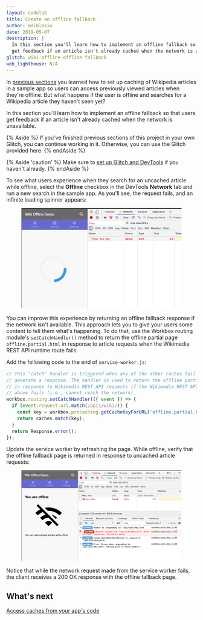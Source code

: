 ```yaml
---
layout: codelab
title: Create an offline fallback
author: mdiblasio
date: 2019-05-07
description: |
  In this section you'll learn how to implement an offline fallback so that users
  get feedback if an article isn't already cached when the network is unavailable.
glitch: wiki-offline-offline-fallback
web_lighthouse: N/A
---
```


In [previous sections](../codelab-reliability-overview/) you learned how to set
up caching of Wikipedia articles in a sample app so users can access previously
viewed articles when they're offline. But what happens if the user is offline
and searches for a Wikipedia article they haven't seen yet?

In this section you'll learn how to implement an offline fallback so that users
get feedback if an article isn't already cached when the network is unavailable.

{% Aside %}
If you've finished previous sections of this project in your own Glitch, you
can continue working in it. Otherwise, you can use the Glitch provided here.
{% endAside %}

{% Aside 'caution' %}
Make sure to [set up Glitch and DevTools](../codelab-reliability-setup/) if you
haven't already.
{% endAside %}

To see what users experience when they search for an uncached article while
offline, select the __Offline__ checkbox in the DevTools __Network__ tab and
run a new search in the sample app. As you'll see, the request fails, and an
infinite loading spinner appears:

<figure class="w-figure w-figure--center">
  <img class="w-screenshot" src="./loading-spinner.png" alt="A screenshot
  showing the sample app's infinite loading spinner.">
</figure>

You can improve this experience by returning an offline fallback response if the
network isn't available. This approach lets you to give your users
some content to tell them what's happening. To do that, use the Workbox routing
module's `setCatchHandler()` method to return the offline partial page
`offline.partial.html` in response to article requests when the Wikimedia REST API
runtime route fails.

Add the following code to the end of `service-worker.js`:

```js
// This "catch" handler is triggered when any of the other routes fail to
// generate a response. The handler is used to return the offline partial page
// in response to Wikimedia REST API requests if the Wikimedia REST API route
// above fails (i.e., cannot reach the network).
workbox.routing.setCatchHandler(({ event }) => {
  if (event.request.url.match(/api\/wiki/)) {
    const key = workbox.precaching.getCacheKeyForURL('offline.partial.html');
    return caches.match(key);
  }
  return Response.error();
});

```

Update the service worker by refreshing the page. While offline, verify that the
offline fallback page is returned in response to uncached article requests:

<figure class="w-figure w-figure--center">
  <img class="w-screenshot" src="./offline-fallback.png" alt="A screenshot
  showing the sample app's offline fallback page.">
</figure>

Notice that while the network request made from the service worker fails, the
client receives a 200 OK response with the offline fallback page.

## What's next
[Access caches from your app's code](../codelab-reliability-access-caches/)
